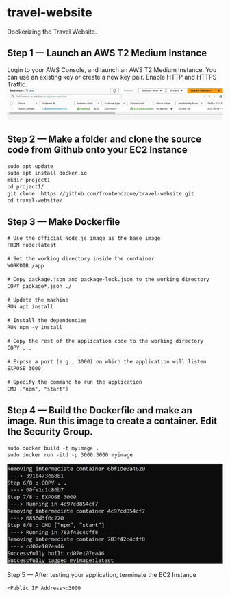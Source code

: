 # travel-website

Dockerizing the Travel Website. 

## Step 1 — Launch an AWS T2 Medium Instance
Login to your AWS Console, and launch an AWS T2 Medium Instance. You can use an existing key or create a new key pair. Enable HTTP and HTTPS Traffic.
![ec2](1.png)

## Step 2 — Make a folder and clone the source code from Github onto your EC2 Instance
```
sudo apt update
sudo apt install docker.io
mkdir project1
cd project1/
git clone  https://github.com/frontendzone/travel-website.git
cd travel-website/
```

## Step 3 — Make Dockerfile
```
# Use the official Node.js image as the base image
FROM node:latest

# Set the working directory inside the container
WORKDIR /app

# Copy package.json and package-lock.json to the working directory
COPY package*.json ./

# Update the machine
RUN apt install

# Install the dependencies
RUN npm -y install

# Copy the rest of the application code to the working directory
COPY . .

# Expose a port (e.g., 3000) on which the application will listen
EXPOSE 3000

# Specify the command to run the application
CMD ["npm", "start"]
```

## Step 4 — Build the Dockerfile and make an image. Run this image to create a container. Edit the Security Group.

```
sudo docker build -t myimage .
sudo docker run -itd -p 3000:3000 myimage
```

![steps](2.png)

Step 5 — After testing your application, terminate the EC2 Instance
```
<Public IP Address>:3000
```



